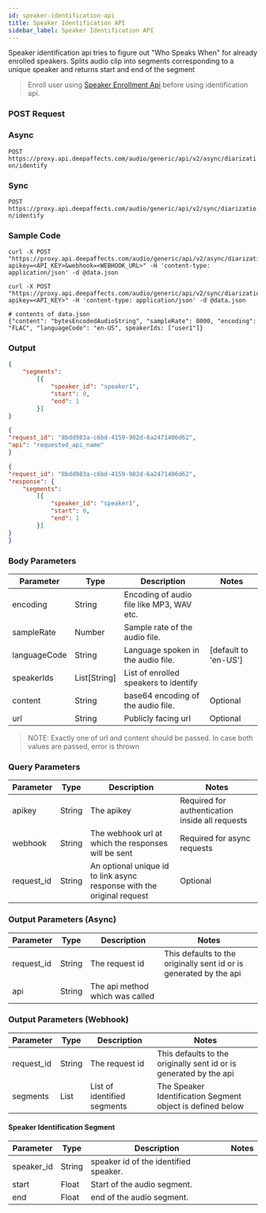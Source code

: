 ```yaml
---
id: speaker-identification-api
title: Speaker Identification API
sidebar_label: Speaker Identification API
---
```


Speaker identification api tries to figure out "Who Speaks When" for already enrolled speakers.
Splits audio clip into segments corresponding to a unique speaker and returns start and end of the segment

> Enroll user using [Speaker Enrollment Api](./speaker-enrollment-api.html) before using identification api.

### POST Request

### Async

`POST https://proxy.api.deepaffects.com/audio/generic/api/v2/async/diarization/identify`

### Sync

`POST https://proxy.api.deepaffects.com/audio/generic/api/v2/sync/diarization/identify`

### Sample Code


<!--DOCUSAURUS_CODE_TABS-->
<!--Shell-->

```shell
curl -X POST "https://proxy.api.deepaffects.com/audio/generic/api/v2/async/diarization/identify?apikey=<API_KEY>&webhook=<WEBHOOK_URL>" -H 'content-type: application/json' -d @data.json

curl -X POST "https://proxy.api.deepaffects.com/audio/generic/api/v2/sync/diarization/identify?apikey=<API_KEY>" -H 'content-type: application/json' -d @data.json

# contents of data.json
{"content": "bytesEncodedAudioString", "sampleRate": 8000, "encoding": "FLAC", "languageCode": "en-US", speakerIds: ["user1"]}
```

<!--END_DOCUSAURUS_CODE_TABS-->

### Output

<!--DOCUSAURUS_CODE_TABS-->

<!--Sync-->
```json
{
    "segments":
        [{
            "speaker_id": "speaker1",
            "start": 0,
            "end": 1
        }]
}
```

<!--Async-->
```json
{
"request_id": "8bdd983a-c6bd-4159-982d-6a2471406d62",
"api": "requested_api_name"
}
```

<!--Webhook-->
```json
{
"request_id": "8bdd983a-c6bd-4159-982d-6a2471406d62",
"response": {
    "segments":
        [{
            "speaker_id": "speaker1",
            "start": 0,
            "end": 1
        }]
}
}
```
<!--END_DOCUSAURUS_CODE_TABS-->

### Body Parameters

| Parameter    | Type         | Description                               | Notes                        |
| ------------ | ------------ | ----------------------------------------- | ---------------------------- |
| encoding     | String       | Encoding of audio file like MP3, WAV etc. |                              |
| sampleRate   | Number       | Sample rate of the audio file.            |                              |
| languageCode | String       | Language spoken in the audio file.        | [default to &#39;en-US&#39;] |
| speakerIds   | List[String] | List of enrolled speakers to identify     |                              |
| content      | String | base64 encoding of the audio file.                       | Optional                     |
| url          | String | Publicly facing url                                      | Optional                     |

> NOTE: Exactly one of url and content should be passed. In case both values are passed, error is thrown


### Query Parameters

| Parameter  | Type   | Description                                                            | Notes                                           |
| ---------- | ------ | ---------------------------------------------------------------------- | ----------------------------------------------- |
| apikey    | String | The apikey                                                             | Required for authentication inside all requests |
| webhook    | String | The webhook url at which the responses will be sent                    | Required for async requests                     |
| request_id | String | An optional unique id to link async response with the original request | Optional                                        |

### Output Parameters (Async)

| Parameter  | Type   | Description                     | Notes                                                              |
| ---------- | ------ | ------------------------------- | ------------------------------------------------------------------ |
| request_id | String | The request id                  | This defaults to the originally sent id or is generated by the api |
| api        | String | The api method which was called |                                                                    |

### Output Parameters (Webhook)

| Parameter  | Type   | Description                 | Notes                                                              |
| ---------- | ------ | --------------------------- | ------------------------------------------------------------------ |
| request_id | String | The request id              | This defaults to the originally sent id or is generated by the api |
| segments   | List   | List of identified segments | The Speaker Identification Segment object is defined below         |

#### Speaker Identification Segment

| Parameter  | Type   | Description                           | Notes |
| ---------- | ------ | ------------------------------------- | ----- |
| speaker_id | String | speaker id of the identified speaker. |       |
| start      | Float  | Start of the audio segment.           |       |
| end        | Float  | end of the audio segment.             |       |
